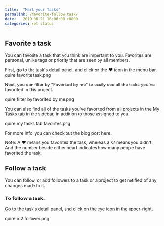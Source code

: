 ```yaml
---
title:  "Mark your Tasks"
permalink: /favorite-follow-task/
date:   2019-06-21 16:06:00 +0800
categories: set status
---
```


## Favorite a task

You can favorite a task that you think are important to you. Favorites are personal, unlike tags or priority that are seen by all members.

First, go to the task's detail panel, and click on the ♥ icon in the menu bar.
quire favorite task.png

Next, you can filter by "Favorited by me" to easily see all the tasks you've favorited in this project.

quire filter by favorited by me.png

You can also find all of the tasks you've favorited from all projects in the My Tasks tab in the sidebar, in addition to those assigned to you.

quire my tasks tab favorites.png

For more info, you can check out the blog post here.

Note: A ♥ means you favorited the task, whereas a ♡ means you didn't. And the number beside either heart indicates how many people have favorited the task.





## Follow a task

You can follow, or add followers to a task or a project to get notified of any changes made to it.

### To follow a task:

Go to the task's detail panel, and click on the eye icon in the upper-right.

quire m2 follower.png


